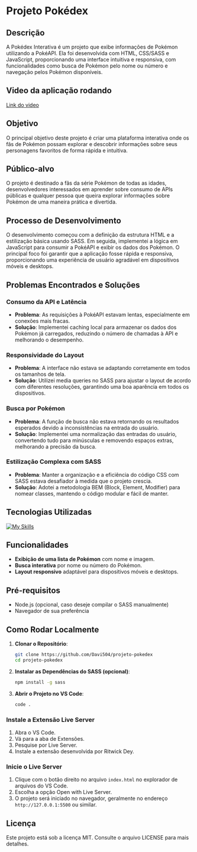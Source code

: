 # Projeto Pokédex

## Descrição
A Pokédex Interativa é um projeto que exibe informações de Pokémon utilizando a PokéAPI. Ela foi desenvolvida com HTML, CSS/SASS e JavaScript, proporcionando uma interface intuitiva e responsiva, com funcionalidades como busca de Pokémon pelo nome ou número e navegação pelos Pokémon disponíveis.

## Video da aplicação rodando

[Link do video](https://youtu.be/Yt0YC5bU-X0?si=yHiuY_FFu99l2YmF)


## Objetivo
O principal objetivo deste projeto é criar uma plataforma interativa onde os fãs de Pokémon possam explorar e descobrir informações sobre seus personagens favoritos de forma rápida e intuitiva.

## Público-alvo
O projeto é destinado a fãs da série Pokémon de todas as idades, desenvolvedores interessados em aprender sobre consumo de APIs públicas e qualquer pessoa que queira explorar informações sobre Pokémon de uma maneira prática e divertida.

## Processo de Desenvolvimento
O desenvolvimento começou com a definição da estrutura HTML e a estilização básica usando SASS. Em seguida, implementei a lógica em JavaScript para consumir a PokéAPI e exibir os dados dos Pokémon. O principal foco foi garantir que a aplicação fosse rápida e responsiva, proporcionando uma experiência de usuário agradável em dispositivos móveis e desktops.

## Problemas Encontrados e Soluções

### Consumo da API e Latência
- **Problema**: As requisições à PokéAPI estavam lentas, especialmente em conexões mais fracas.
- **Solução**: Implementei caching local para armazenar os dados dos Pokémon já carregados, reduzindo o número de chamadas à API e melhorando o desempenho.

### Responsividade do Layout
- **Problema**: A interface não estava se adaptando corretamente em todos os tamanhos de tela.
- **Solução**: Utilizei media queries no SASS para ajustar o layout de acordo com diferentes resoluções, garantindo uma boa aparência em todos os dispositivos.

### Busca por Pokémon
- **Problema**: A função de busca não estava retornando os resultados esperados devido a inconsistências na entrada do usuário.
- **Solução**: Implementei uma normalização das entradas do usuário, convertendo tudo para minúsculas e removendo espaços extras, melhorando a precisão da busca.

### Estilização Complexa com SASS
- **Problema**: Manter a organização e a eficiência do código CSS com SASS estava desafiador à medida que o projeto crescia.
- **Solução**: Adotei a metodologia BEM (Block, Element, Modifier) para nomear classes, mantendo o código modular e fácil de manter.

## Tecnologias Utilizadas
[![My Skills](https://skillicons.dev/icons?i=html,css,sass,javascript)](https://skillicons.dev)

## Funcionalidades
- **Exibição de uma lista de Pokémon** com nome e imagem.
- **Busca interativa** por nome ou número do Pokémon.
- **Layout responsivo** adaptável para dispositivos móveis e desktops.

## Pré-requisitos
- Node.js (opcional, caso deseje compilar o SASS manualmente)
- Navegador de sua preferência

## Como Rodar Localmente

1. **Clonar o Repositório**:
    ```sh
    git clone https://github.com/Davi504/projeto-pokedex
    cd projeto-pokedex
    ```

2. **Instalar as Dependências do SASS (opcional)**:
    ```sh
    npm install -g sass 
    ```

3. **Abrir o Projeto no VS Code**:
    ```sh
    code .
    ```

### Instale a Extensão Live Server

1. Abra o VS Code.
2. Vá para a aba de Extensões.
3. Pesquise por Live Server.
4. Instale a extensão desenvolvida por Ritwick Dey.

### Inicie o Live Server

1. Clique com o botão direito no arquivo `index.html` no explorador de arquivos do VS Code.
2. Escolha a opção Open with Live Server.
3. O projeto será iniciado no navegador, geralmente no endereço `http://127.0.0.1:5500` ou similar.

## Licença
Este projeto está sob a licença MIT. Consulte o arquivo LICENSE para mais detalhes.
